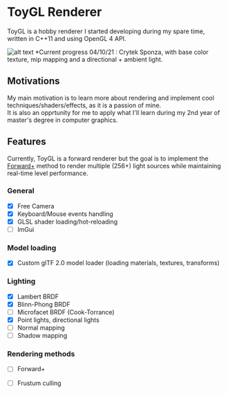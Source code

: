# ToyGL Renderer
ToyGL is a hobby renderer I started developing during my spare time, written in C++11 and using OpenGL 4 API.  <br>

![alt text](https://github.com/embooo/toygl/blob/main/gallery/BlinnPhong-Mipmaps.PNG?raw=true)
*Current progress 04/10/21 : Crytek Sponza, with base color texture, mip mapping and a directional + ambient light.

## Motivations
My main motivation is to learn more about rendering and implement cool techniques/shaders/effects, as it is a passion of mine. <br/> It is also an opprtunity for me to apply what I'll learn during my 2nd year of master's degree in computer graphics.

## Features
Currently, ToyGL is a forward renderer but the goal is to implement the [Forward+](https://takahiroharada.files.wordpress.com/2015/04/forward_plus.pdf) method to render multiple (256+) light sources while maintaining real-time level performance.
### General
- [x] Free Camera
- [x] Keyboard/Mouse events handling
- [x] GLSL shader loading/hot-reloading 
- [ ] ImGui 

###  Model loading
- [x] Custom glTF 2.0 model loader (loading materials, textures, transforms)

### Lighting 
- [x] Lambert BRDF
- [x] Blinn-Phong BRDF
- [ ] Microfacet BRDF (Cook-Torrance)
- [x] Point lights, directional lights
- [ ] Normal mapping
- [ ] Shadow mapping 

### Rendering methods
- [ ] Forward+ 
- [ ] Frustum culling



